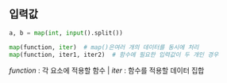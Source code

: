 ## 입력값

```python
a, b = map(int, input().split())

map(function, iter)  # map()은여러 개의 데이터를 동시에 처리 
map(function, iter1, iter2)  # 함수에 필요한 입력값이 두 개인 경우
```
*function* : 각 요소에 적용할 함수   |   *iter* : 함수를 적용할 데이터 집합 <br/>
